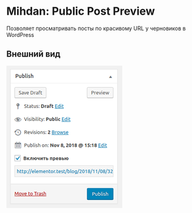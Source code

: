 # Mihdan: Public Post Preview
Позволяет просматривать посты по красивому URL у черновиков в WordPress

## Внешний вид
![Mihdan: Public Post Preview](./screenshot.png)
